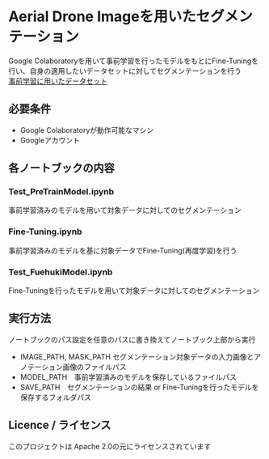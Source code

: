 # Aerial Drone Imageを用いたセグメンテーション
Google Colaboratoryを用いて事前学習を行ったモデルをもとにFine-Tuningを行い、自身の適用したいデータセットに対してセグメンテーションを行う  
[事前学習に用いたデータセット](https://www.kaggle.com/datasets/bulentsiyah/semantic-drone-dataset)

## 必要条件
- Google Colaboratoryが動作可能なマシン  
- Googleアカウント

## 各ノートブックの内容
### Test_PreTrainModel.ipynb
事前学習済みのモデルを用いて対象データに対してのセグメンテーション
### Fine-Tuning.ipynb
事前学習済みのモデルを基に対象データでFine-Tuning(再度学習)を行う
### Test_FuehukiModel.ipynb
Fine-Tuningを行ったモデルを用いて対象データに対してのセグメンテーション

## 実行方法
ノートブックのパス設定を任意のパスに書き換えてノートブック上部から実行
- IMAGE_PATH, MASK_PATH セグメンテーション対象データの入力画像とアノテーション画像のファイルパス
- MODEL_PATH　事前学習済みのモデルを保存しているファイルパス
- SAVE_PATH　セグメンテーションの結果 or Fine-Tuningを行ったモデルを保存するフォルダパス

## Licence / ライセンス
このプロジェクトは Apache 2.0の元にライセンスされています
